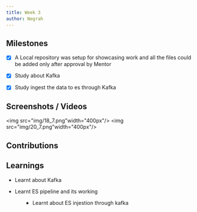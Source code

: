 ```yaml
---
title: Week 3
author: Negrah
---
```


## Milestones
- [x] A Local repository was setup for showcasing work and all the files could be added only after approval by Mentor 
- [x] Study about Kafka 
- [x] Study ingest the data to es through Kafka  


## Screenshots / Videos 
<img src="img/18_7.png"width="400px"/>
<img src="img/20_7.png"width="400px"/>
## Contributions

## Learnings
<ul><li>Learnt about Kafka </li></ul>
<ul><li>Learnt ES pipeline and its working </li><ul>
<ul><li>Learnt about ES injestion through kafka </li></ul>